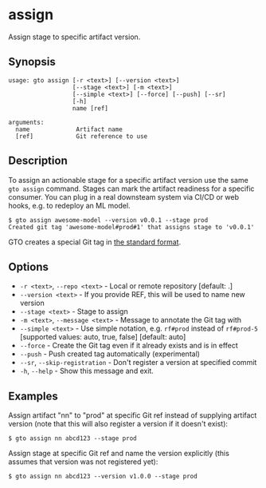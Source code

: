 # assign

Assign stage to specific artifact version.

## Synopsis

```usage
usage: gto assign [-r <text>] [--version <text>]
                  [--stage <text>] [-m <text>]
                  [--simple <text>] [--force] [--push] [--sr]
                  [-h]
                  name [ref]

arguments:
  name             Artifact name
  [ref]            Git reference to use
```

## Description

To assign an actionable stage for a specific artifact version use the same
`gto assign` command. Stages can mark the artifact readiness for a specific
consumer. You can plug in a real downsteam system via CI/CD or web hooks, e.g.
to redeploy an ML model.

```cli
$ gto assign awesome-model --version v0.0.1 --stage prod
Created git tag 'awesome-model#prod#1' that assigns stage to 'v0.0.1'
```

GTO creates a special Git tag in
[the standard format](/doc/gto/user-guide/git-tags).

## Options

- `-r <text>`, `--repo <text>` - Local or remote repository [default: .]
- `--version <text>` - If you provide REF, this will be used to name new version
- `--stage <text>` - Stage to assign
- `-m <text>`, `--message <text>` - Message to annotate the Git tag with
- `--simple <text>` - Use simple notation, e.g. `rf#prod` instead of `rf#prod-5`
  [supported values: auto, true, false] [default: auto]
- `--force` - Create the Git tag even if it already exists and is in effect
- `--push` - Push created tag automatically (experimental)
- `--sr`, `--skip-registration` - Don't register a version at specified commit
- `-h`, `--help` - Show this message and exit.

## Examples

Assign artifact "nn" to "prod" at specific Git ref instead of supplying artifact
version (note that this will also register a version if it doesn't exist):

```cli
$ gto assign nn abcd123 --stage prod
```

Assign stage at specific Git ref and name the version explicitly (this assumes
that version was not registered yet):

```cli
$ gto assign nn abcd123 --version v1.0.0 --stage prod
```
